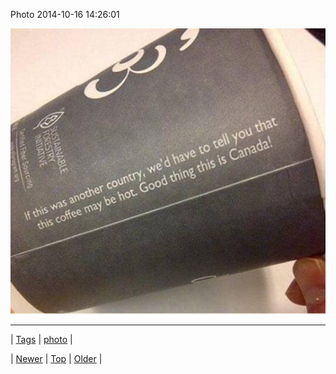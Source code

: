 <!--
title: Photo 2014-10-16 14
date: 2020-06-28T15:27:00.030Z
tags: photo
-->


Photo 2014-10-16 14:26:01

![](100160342569-0.jpg)

<!--BOTTOM-POST-NAVIGATION-->
---

| [Tags](tags.md) | [photo](tag-photo.md) |

| [Newer](100089535399.md) | [Top](index.md) | [Older](100190401534.md) |